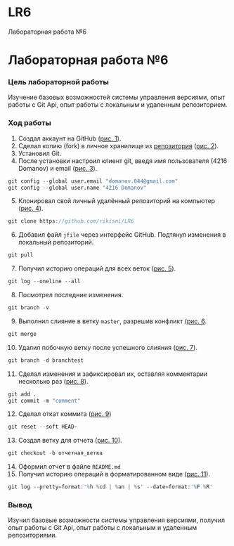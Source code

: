 # LR6
Лабораторная работа №6
# Лабораторная работа №6
### Цель лабораторной работы
Изучение базовых возможностей системы управления версиями, опыт работы с Git Api, опыт работы с локальным и удаленным репозиторием. 
### Ход работы
1) Создал аккаунт на GitHub ([рис. 1](image\1.png)).
2)	Сделал копию (fork) в личное хранилище из [репозитория](https://github.com/Kurtyanik/LR6/) ([рис. 2](image\2.png)).
3)	Установил Git.
4)	После установки настроил клиент git, введя имя пользователя (4216 Domanov) и email ([рис. 3](image\3.png)).
```d
git config --global user.email "domanov.044@gmail.com"
git config --global user.name "4216 Domanov"

```
5)	Клонировал свой личный удалённый репозиторий на компьютер ([рис. 4](image\4.png)).
```d
git clone https://github.com/rikisni/LR6
```
6)	Добавил файл `jfile` через интерфейс GitHub. Подтянул изменения в локальный репозиторий.
```d
git pull
```
7) Получил историю операций для всех веток ([рис. 5](image\5.png)).
```d
git log --oneline --all
```
8)  Посмотрел последние изменения.
```d
git branch -v
```
9) Выполнил слияние в ветку `master`, разрешив конфликт ([рис. 6](image\6.png).
```d
git merge 
```
10) Удалил побочную ветку после успешного слияния ([рис. 7](image\7.png)).
```d
git branch -d branchtest
```
11) Сделал изменения и зафиксировал их, оставляя комментарии несколько раз ([рис. 8](image\8.png)).
```d
git add .
git commit -m "comment"
```
12) Сделал откат коммита ([рис. 9](image\9.png))
```d
git reset --soft HEAD~
```
13) Создал ветку для отчета ([рис. 10](image\10.png)).
```d
git checkout -b отчетная_ветка
```
14) Оформил отчет в файле `README.md`
15) Получил историю операций в форматированном виде ([рис. 11](image\11.png)).
```d
git log --pretty=format:'%h %cd | %an | %s' --date=format:'%F %R'
```
### Вывод
Изучил базовые возможности системы управления версиями, получил опыт работы с Git Api, опыт работы с локальным и удаленным репозиториями. 
